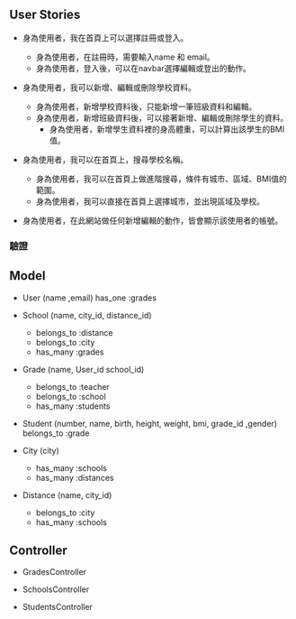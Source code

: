 ## User Stories


- 身為使用者，我在首頁上可以選擇註冊或登入。
	- 身為使用者，在註冊時，需要輸入name 和 email。
	- 身為使用者，登入後，可以在navbar選擇編輯或登出的動作。
	

- 身為使用者，我可以新增、編輯或刪除學校資料。
	- 身為使用者，新增學校資料後，只能新增一筆班級資料和編輯。
	- 身為使用者，新增班級資料後，可以接著新增、編輯或刪除學生的資料。
		- 身為使用者，新增學生資料裡的身高體重，可以計算出該學生的BMI值。

- 身為使用者，我可以在首頁上，搜尋學校名稱。
	-	身為使用者，我可以在首頁上做進階搜尋，條件有城市、區域、BMI值的範圍。
	- 身為使用者，我可以直接在首頁上選擇城市，並出現區域及學校。

- 身為使用者，在此網站做任何新增編輯的動作，皆會顯示該使用者的帳號。

### 驗證


## Model

- User (name ,email)
	has_one :grades
	

- School (name, city_id, distance_id)
	- belongs_to :distance
	- belongs_to :city
	- has_many :grades


- Grade (name, User_id school_id)
	- belongs_to :teacher
	-	belongs_to :school
	- has_many :students

- Student (number, name, birth, height, weight, bmi, grade_id ,gender)
	belongs_to :grade

- City (city)
	- has_many :schools
	- has_many :distances

- Distance (name, city_id)
	- belongs_to :city
	- has_many :schools

## Controller

- GradesController

- SchoolsController

- StudentsController
